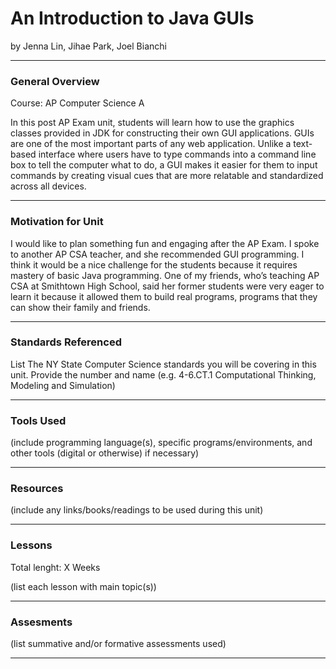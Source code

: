 # An Introduction to Java GUIs
by Jenna Lin, Jihae Park, Joel Bianchi

-----

### General Overview
Course: AP Computer Science A

In this post AP Exam unit, students will learn how to use the graphics classes provided in JDK for constructing their own GUI applications. GUIs are one of the most important parts of any web application. Unlike a text-based interface where users have to type commands into a command line box to tell the computer what to do, a GUI makes it easier for them to input commands by creating visual cues that are more relatable and standardized across all devices.

---

### Motivation for Unit
I would like to plan something fun and engaging after the AP Exam. I spoke to another AP CSA teacher, and she recommended GUI programming. I think it would be a nice challenge for the students because it requires mastery of basic Java programming. One of my friends, who’s teaching AP CSA at Smithtown High School, said her former students were very eager to learn it because it allowed them to build real programs, programs that they can show their family and friends.

---

### Standards Referenced
List The NY State Computer Science standards you will be covering in this unit. Provide the number and name (e.g. 4-6.CT.1 Computational Thinking, Modeling and Simulation)

---

### Tools Used
(include programming language(s), specific programs/environments, and other tools (digital or otherwise) if necessary)

---

### Resources
(include any links/books/readings to be used during this unit)

---

### Lessons
Total lenght: X Weeks

(list each lesson with main topic(s))

---

### Assesments
(list summative and/or formative assessments used)

---
